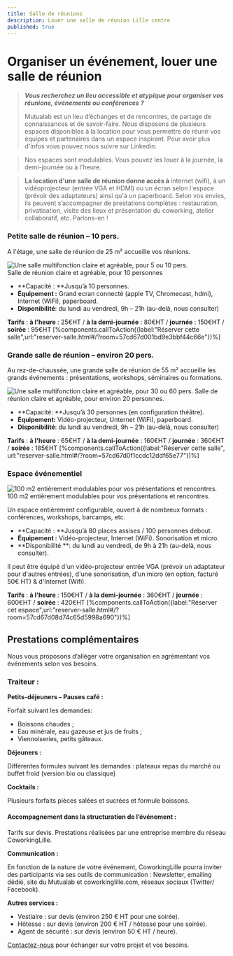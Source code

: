 ```yaml
---
title: Salle de réunions
description: Louer une salle de réunion Lille centre
published: true
---
```



# Organiser un événement, louer une salle de réunion

> **_Vous recherchez un lieu accessible et atypique pour organiser vos réunions, événements ou conférences ?_**
> 
> Mutualab est un lieu d’échanges et de rencontres, de partage de connaissances et de savoir-faire. Nous disposons de plusieurs espaces disponibles à la location pour vous permettre de réunir vos équipes et partenaires dans un espace inspirant.
>Pour avoir plus d'infos vous pouvez nous suivre sur Linkedin: 
<script src="//platform.linkedin.com/in.js" type="text/javascript"> lang: fr_FR</script>
<script type="IN/FollowCompany" data-id="1543373" data-counter="right"></script>

> Nos espaces sont modulables. Vous pouvez les louer à la journée, la demi-journée ou à l'heure. 

> **La location d'une salle de réunion donne accès à** internet (wifi), à un vidéoprojecteur (entrée VGA et HDMI) ou un écran selon l'espace (prévoir des adaptateurs) ainsi qu'à un paperboard.
Selon vos envies, ils peuvent s’accompagner de prestations complètes : restauration, privatisation, visite des lieux et présentation du coworking, atelier collaboratif, etc. Parlons-en !


### Petite salle de réunion – 10 pers.

A l'étage, une salle de réunion de 25 m² accueille vos réunions.

![Une salle multifonction claire et agréable, pour 5 ou 10 pers.]({{site.baseurl}}/contents/images/salle-reunion/P9053629-resized.jpg)  
Salle de réunion claire et agréable, pour 10 personnes

- **Capacité : **Jusqu’à 10 personnes.
- **Équipement :** Grand ecran connecté (apple TV, Chromecast, hdmi), Internet (WiFi), paperboard.
- **Disponibilité**: du lundi au vendredi, 9h – 21h (au-delà, nous consulter)

**Tarifs** : **à l'heure** : 25€HT / **à la demi-journée** : 80€HT / **journée** : 150€HT / **soirée** : 95€HT
[%components.callToAction({label:"Réserver cette salle",url:"reserver-salle.html#/?room=57cd67d001bd9e3bbf44c66e"})%]


### Grande salle de réunion – environ 20 pers.

Au rez-de-chaussée, une grande salle de réunion de 55 m² accueille les grands événements : présentations, workshops, séminaires ou formations.

![Une salle multifonction claire et agréable, pour 30 ou 60 pers.]({{site.baseurl}}/contents/images/salle-reunion/GSDR1.JPG)
Salle de réunion claire et agréable, pour environ 20 personnes.

- **Capacité: **Jusqu’à 30 personnes (en configuration théâtre).
- **Équipement:** Vidéo-projecteur, Unternet (WiFi), paperboard.
- **Disponibilité**: du lundi au vendredi, 9h – 21h (au-delà, nous consulter)

**Tarifs** : **à l'heure** : 65€HT / **à la demi-journée** : 160€HT / **journée** : 360€HT / **soirée** : 185€HT
[%components.callToAction({label:"Réserver cette salle", url:"reserver-salle.html#/?room=57cd67d0f1ccdc12ddf65e77"})%]


### Espace événementiel

![100 m2 entièrement modulables pour vos présentations et rencontres.](images/salle-reunion/salle-evenements1.jpg)  
100 m2 entièrement modulables pour vos présentations et rencontres.

Un espace entièrement configurable, ouvert à de nombreux formats : conférences, workshops, barcamps, etc.

- **Capacité : **Jusqu’à 80 places assises / 100 personnes debout.
- **Équipement :** Vidéo-projecteur, Internet (WiFi). Sonorisation et micro.
- **Disponibilité **: du lundi au vendredi, de 9h à 21h (au-delà, nous consulter).

Il peut être équipé d'un vidéo-projecteur entrée VGA (prévoir un adaptateur pour d'autres entrées), d'une sonorisation, d'un micro (en option, facturé 50€ HT) & d'Internet (Wifi).

**Tarifs** : **à l'heure** : 150€HT / **à la demi-journée** : 360€HT / **journée** : 600€HT / **soirée** : 420€HT
[%components.callToAction({label:"Réserver cet espace",url:"reserver-salle.html#/?room=57cd67d08d74c65d5998a690"})%]


## Prestations complémentaires

Nous vous proposons d’alléger votre organisation en agrémentant vos événements selon vos besoins.

### Traiteur :

**Petits-déjeuners – Pauses café :**

Forfait suivant les demandes: 
- Boissons chaudes ;
- Eau minérale, eau gazeuse et jus de fruits ;
- Viennoiseries, petits gâteaux.

**Déjeuners :**

Différentes formules suivant les demandes : plateaux repas du marché ou buffet froid (version bio ou classique)

**Cocktails :**

Plusieurs forfaits pièces salées et sucrées et formule boissons.


#### Accompagnement dans la structuration de l’événement :

Tarifs sur devis. Prestations réalisées par une entreprise membre du réseau CoworkingLille.

**Communication :**

En fonction de la nature de votre événement, CoworkingLille pourra inviter des participants via ses outils de communication : Newsletter, emailing dédié, site du Mutualab et coworkinglille.com, réseaux sociaux (Twitter/ Facebook).

**Autres services :**

- Vestiaire : sur devis (environ 250 € HT pour une soirée).
- Hôtesse : sur devis (environ 200 € HT / hôtesse pour une soirée).
- Agent de sécurité : sur devis (environ 50 € HT / heure).

[Contactez-nous](mailto:mutualab@coworkinglille.com) pour échanger sur votre projet et vos besoins.
